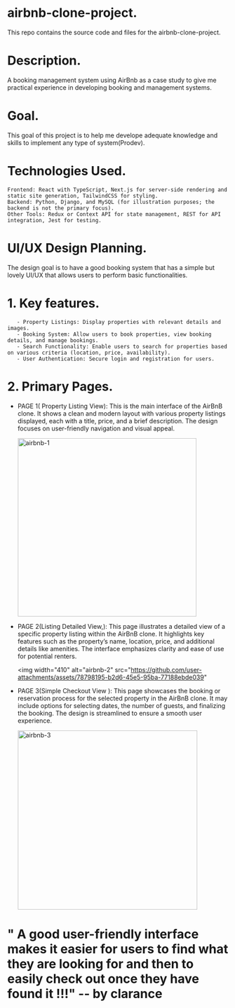 # airbnb-clone-project.
This repo contains the source code and files for the airbnb-clone-project.

# Description.
A booking management system using AirBnb as a case study to give me practical experience in developing booking and management systems.

# Goal.
This goal of this project is to help me develope adequate knowledge and skills to implement any type of system(Prodev).

# Technologies Used.

    Frontend: React with TypeScript, Next.js for server-side rendering and static site generation, TailwindCSS for styling.
    Backend: Python, Django, and MySQL (for illustration purposes; the backend is not the primary focus).
    Other Tools: Redux or Context API for state management, REST for API integration, Jest for testing.

# UI/UX Design Planning.
The design goal is to have a good booking system that has a simple but lovely UI/UX that allows users to perform basic functionalities.

   # 1. Key features.  
       
       - Property Listings: Display properties with relevant details and images.
       - Booking System: Allow users to book properties, view booking details, and manage bookings.
       - Search Functionality: Enable users to search for properties based on various criteria (location, price, availability).
       - User Authentication: Secure login and registration for users.

   # 2. Primary Pages.
   
- PAGE 1( Property Listing View): This is the main interface of the AirBnB clone. It shows a clean and modern layout with various property listings displayed, each with a title, price, and a brief description. The design focuses on user-friendly navigation and visual appeal.
  
   <img width="407" alt="airbnb-1" src="https://github.com/user-attachments/assets/d3c75178-e009-466e-aa42-0ece31d878a6">

- PAGE 2(Listing Detailed View,): This page illustrates a detailed view of a specific property listing within the AirBnB clone. It highlights key features such as the property’s name, location, price, and additional details like amenities. The interface emphasizes clarity and ease of use for potential renters.
        
   <img width="410" alt="airbnb-2" src="https://github.com/user-attachments/assets/78798195-b2d6-45e5-95ba-77188ebde039"

        
- PAGE 3(Simple Checkout View ): This page showcases the booking or reservation process for the selected property in the AirBnB clone. It may include options for selecting dates, the number of guests, and finalizing the booking. The design is streamlined to ensure a smooth user experience.
        
  <img width="409" alt="airbnb-3" src="https://github.com/user-attachments/assets/013fb4a9-dd4d-4669-96d8-998d2fa6c4c1">


# " A good user-friendly interface makes it easier for users to find what they are looking for and then to easily check out once they have found it !!!" -- by clarance



        
      
      

